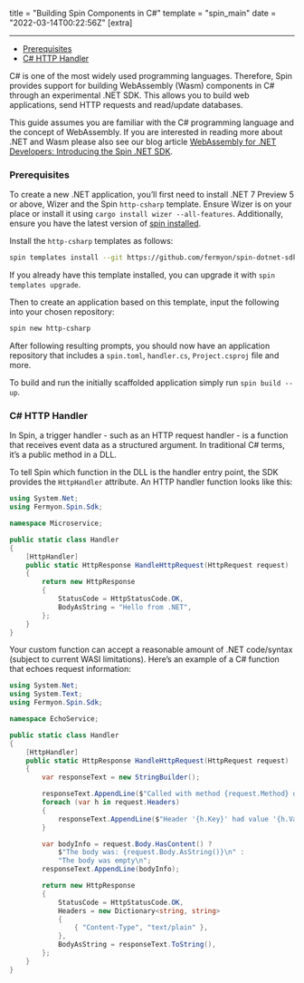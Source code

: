 title = "Building Spin Components in C#"
template = "spin_main"
date = "2022-03-14T00:22:56Z"
[extra]

---
- [Prerequisites](#prerequisites)
- [C# HTTP Handler](#c-http-handler)

C# is one of the most widely used programming languages. Therefore, Spin provides support for building WebAssembly (Wasm) components in C# through an experimental .NET SDK. This allows you to build web applications, send HTTP requests and read/update databases. 

This guide assumes you are familiar with the C# programming language and the concept of WebAssembly. If you are interested in reading more about .NET and Wasm please also see our blog article [WebAssembly for .NET Developers: Introducing the Spin .NET SDK](https://www.fermyon.com/blog/webassembly-for-dotnet-developers-spin-sdk-intro).

### Prerequisites

To create a new .NET application, you’ll first need to install .NET 7 Preview 5 or above, Wizer and the Spin `http-csharp` template. Ensure Wizer is on your place or install it using `cargo install wizer --all-features`. Additionally, ensure you have the latest version of [spin installed](./install.md).

Install the `http-csharp` templates as follows:

```bash
spin templates install --git https://github.com/fermyon/spin-dotnet-sdk --branch main --update
```

If you already have this template installed, you can upgrade it with `spin templates upgrade`. 

Then to create an application based on this template, input the following into your chosen repository:

```bash
spin new http-csharp
```

After following resulting prompts, you should now have an application repository that includes a `spin.toml`, `handler.cs`, `Project.csproj` file and more.

To build and run the initially scaffolded application simply run `spin build --up`. 

### C# HTTP Handler

In Spin, a trigger handler - such as an HTTP request handler - is a function that receives event data as a structured argument. In traditional C# terms, it’s a public method in a DLL.

To tell Spin which function in the DLL is the handler entry point, the SDK provides the `HttpHandler` attribute. An HTTP handler function looks like this:

```csharp
using System.Net;
using Fermyon.Spin.Sdk;

namespace Microservice;

public static class Handler
{
    [HttpHandler]
    public static HttpResponse HandleHttpRequest(HttpRequest request)
    {
        return new HttpResponse
        {
            StatusCode = HttpStatusCode.OK,
            BodyAsString = "Hello from .NET",
        };
    }
}
```

Your custom function can accept a reasonable amount of .NET code/syntax (subject to current WASI limitations). Here’s an example of a C# function that echoes request information:

```csharp
using System.Net;
using System.Text;
using Fermyon.Spin.Sdk;

namespace EchoService;

public static class Handler
{
    [HttpHandler]
    public static HttpResponse HandleHttpRequest(HttpRequest request)
    {
        var responseText = new StringBuilder();

        responseText.AppendLine($"Called with method {request.Method} on {request.Url}");
        foreach (var h in request.Headers)
        {
            responseText.AppendLine($"Header '{h.Key}' had value '{h.Value}'");
        }

        var bodyInfo = request.Body.HasContent() ?
            $"The body was: {request.Body.AsString()}\n" :
            "The body was empty\n";
        responseText.AppendLine(bodyInfo);

        return new HttpResponse
        {
            StatusCode = HttpStatusCode.OK,
            Headers = new Dictionary<string, string>
            {
                { "Content-Type", "text/plain" },
            },
            BodyAsString = responseText.ToString(),
        };
    }
}
```